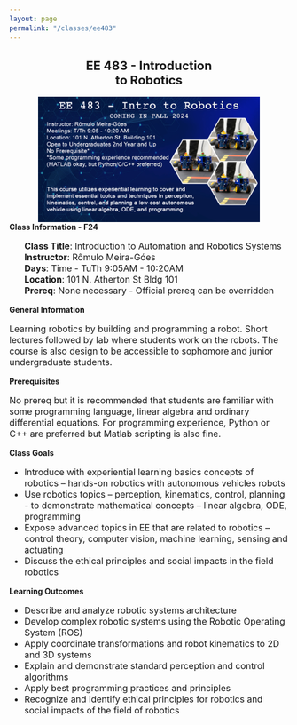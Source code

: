 ```yaml
---
layout: page
permalink: "/classes/ee483"
---
```


<style>
	.center {
  	display: block;
  	margin-left: auto;
  	margin-right: auto;
  	width: 50%;
	text-align: center;
	}
  </style>
<h2 class = "center"><b style="font-size:22px;">EE 483 - Introduction to Robotics</b></h2>
<div class="image">
<img src="/assets/images/ee483-f24.jpg" style="width:400px;height:226px;" class="center" />
</div>
<div class="info">
<strong>Class Information - F24</strong>
<ul style="font-size:16px;list-style-type:none;">
	<li><strong>Class Title</strong>: Introduction to Automation and Robotics Systems</li>
	<li><strong>Instructor</strong>: Rômulo Meira-Góes</li>
	<li><strong>Days</strong>: Time - TuTh 9:05AM - 10:20AM</li>
	<li><strong>Location</strong>: 101 N. Atherton St Bldg 101</li>
	<li><strong>Prereq</strong>: None necessary - Official prereq can be overridden</li>
</ul>

<strong>General Information</strong>
<p style="font-size:16px;">
Learning robotics by building and programming a robot. Short lectures followed by lab where students work on the robots. 
The course is also design to be accessible to sophomore and junior undergraduate students.
</p>

<strong>Prerequisites</strong>
<p style="font-size:16px;">
No prereq but it is recommended that students are familiar with some programming language, linear algebra and ordinary differential equations. 
For programming experience, Python or C++ are preferred but Matlab scripting is also fine.
</p>

<strong>Class Goals</strong>
<ul style="font-size:16px;">
	<li>Introduce with experiential learning basics concepts of robotics – hands-on robotics with autonomous vehicles robots</li>
	<li>Use robotics topics – perception, kinematics, control, planning -  to demonstrate mathematical concepts – linear algebra, ODE, programming</li>
	<li>Expose advanced topics in EE that are related to robotics – control theory, computer vision, machine learning, sensing and actuating</li>
	<li>Discuss the ethical principles and social impacts in the field robotics</li>
</ul>

<strong>Learning Outcomes</strong>
<ul style="font-size:16px;">
	<li>Describe and analyze robotic systems architecture</li>
	<li>Develop complex robotic systems using the Robotic Operating System (ROS)</li>
	<li>Apply coordinate transformations and robot kinematics to 2D and 3D systems</li>
	<li>Explain and demonstrate standard perception and control algorithms</li>
	<li>Apply best programming practices and principles</li>
	<li>Recognize and identify ethical principles for robotics and social impacts of the field of robotics</li>
</ul>
</div>